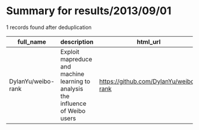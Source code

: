 
# Summary for results/2013/09/01
    
1 records found after deduplication

| full_name | description | html_url | matched_list | matched_count | pushed_at | size | stargazers_count | language | forks_count |
|--------------------|---------------------------------------------------------------------------------|---------------------------------------|----------------|-----------------|---------------------------|--------|--------------------|------------|---------------|
| DylanYu/weibo-rank | Exploit mapreduce and machine learning to analysis the influence of Weibo users | https://github.com/DylanYu/weibo-rank | ['exploit'] | 1 | 2013-09-01 02:51:50+00:00 | 112 | 3 | Java | 1 |
